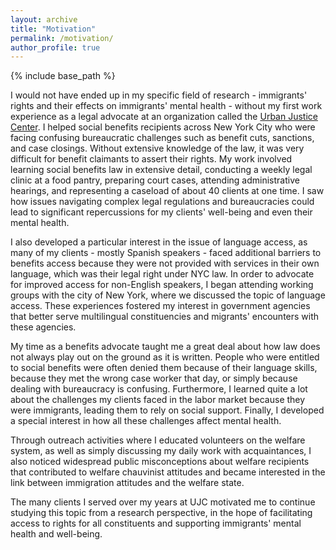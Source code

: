 ```yaml
---
layout: archive
title: "Motivation"
permalink: /motivation/
author_profile: true
---
```


{% include base_path %}

I would not have ended up in my specific field of research - immigrants' rights and their effects on immigrants' mental health - without my first work experience as a legal advocate at an organization called the [Urban Justice Center](https://www.urbanjustice.org/). I helped social benefits recipients across New York City who were facing confusing bureaucratic challenges such as benefit cuts, sanctions, and case closings. Without extensive knowledge of the law, it was very difficult for benefit claimants to assert their rights. My work involved learning social benefits law in extensive detail, conducting a weekly legal clinic at a food pantry, preparing court cases, attending administrative hearings, and representing a caseload of about 40 clients at one time. I saw how issues navigating complex legal regulations and bureaucracies could lead to significant repercussions for my clients' well-being and even their mental health. 

I also developed a particular interest in the issue of language access, as many of my clients - mostly Spanish speakers - faced additional barriers to benefits access because they were not provided with services in their own language, which was their legal right under NYC law. In order to advocate for improved access for non-English speakers, I began attending working groups with the city of New York, where we discussed the topic of language access. These experiences fostered my interest in government agencies that better serve multilingual constituencies and migrants' encounters with these agencies. 

My time as a benefits advocate taught me a great deal about how law does not always play out on the ground as it is written. People who were entitled to social benefits were often denied them because of their language skills, because they met the wrong case worker that day, or simply because dealing with bureaucracy is confusing. Furthermore, I learned quite a lot about the challenges my clients faced in the labor market because they were immigrants, leading them to rely on social support. Finally, I developed a special interest in how all these challenges affect mental health. 

Through outreach activities where I educated volunteers on the welfare system, as well as simply discussing my daily work with acquaintances, I also noticed widespread public misconceptions about welfare recipients that contributed to welfare chauvinist attitudes and became interested in the link between immigration attitudes and the welfare state.

The many clients I served over my years at UJC motivated me to continue studying this topic from a research perspective, in the hope of facilitating access to rights for all constituents and supporting immigrants' mental health and well-being.
